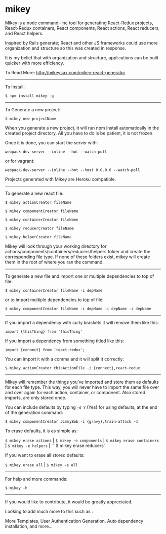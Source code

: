 # mikey
Mikey is a node command-line tool for generating React-Redux projects,  React-Redux containers, React components, React actions, React reducers, and React helpers.

Inspired by Rails generate; React and other JS frameworks could use more organization and structure so this was created in response.

It is my belief that with organization and structure, applications can be built quicker with more efficiency.

To Read More: http://mikeysax.com/mikey-react-generator
___
To Install:

```$ npm install mikey -g```
___
To Generate a new project:

```$ mikey new projectName```

When you generate a new project, it will run npm install automatically in the created project directory. All you have to do is be patient, it is not frozen.

Once it is done, you can start the server with:

```webpack-dev-server --inline --hot --watch-poll```

or for vagrant:

```webpack-dev-server --inline --hot --host 0.0.0.0 --watch-poll```

Projects generated with Mikey are Heroku compatible.
___
To generate a new react file:

```$ mikey actionCreator fileName```

```$ mikey componentCreator fileName```   

```$ mikey containerCreator fileName```  

```$ mikey reducerCreator fileName```  

```$ mikey helperCreator fileName```  

Mikey will look through your working directory for actions/components/containers/reducers/helpers folder and create the corresponding file type. If none of these folders exist, mikey will create them in the root of where you ran the command.
___
To generate a new file and import one or multiple dependencies to top of file:

```$ mikey containerCreator fileName -i depName```  

or to import multiple dependencies to top of file:

```$ mikey componentCreator fileName -i depName -i depName -i depName```
___
If you import a dependency with curly brackets it will remove them like this:

```import {thisThing} from 'thisThing'```

If you import a dependency from something titled like this:

```import {connect} from 'react-redux';```

You can import it with a comma and it will split it correctly:

```$ mikey actionCreator thisActionFile -i {connect},react-redux```
___
Mikey will remember the things you've imported and store them as defaults for each file type. This way, you will never have to import the same file over and over again for each action, container, or component. Also stored imports, are only stored once.

You can include defaults by typing ```-d Y``` (Yes) for using defaults, at the end of the generation command:

```$ mikey componentCreator JimmyBob -i {gravy},train-attack -d```

To erase defaults, it is as simple as:

```$ mikey erase actions``` | ```$ mikey -e components``` | ```$ mikey erase containers``` | ```$ mikey -e helpers``` | ```$ mikey erase reducers`

If you want to erase all stored defaults:

```$ mikey erase all```    |    ```$ mikey -e all```

___
For help and more commands:

```$ mikey -h```
___
If you would like to contribute, it would be greatly appreciated.

Looking to add much more to this such as :

More Templates, User Authentication Generation, Auto dependency installation, and more...
